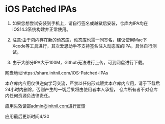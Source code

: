 # iOS Patched IPAs

1. 如果您想尝试安装到手机上，请自行签名或越狱后安装，仓库内IPA均在iOS14.3系统构建并正常使用。

2. 注意:由于包内存在新的动态库，动态库也需一同签名，建议使用Mac下Xcode等工具进行，其次爱思助手不支持签名注入动态库的IPA，具体自行测试。

3. 由于大部分IPA大于100M，Github无法进行上传，可到网盘进行下载。

网盘地址https://share.initnil.com/iOS-Patched-IPAs

本仓库内应用仅供逆向学习交流，严禁以任何形式贩卖本仓库内应用，请于下载后24小时内删除，否则产生的一切后果将由使用者本人承担， 仓库所有者不对仓库内任何资源负法律责任。

应用失效请邮admin@initnil.com进行反馈

应用最后更新时间4/30
